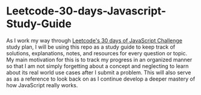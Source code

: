 # Leetcode-30-days-Javascript-Study-Guide

As I work my way through [Leetcode's 30 days of JavaScript Challenge](https://leetcode.com/studyplan/30-days-of-javascript/) study plan, I will be using this repo as a study guide to keep track of solutions, explanations, notes, and resources for every question or topic. My main motivation for this is to track my progress in an organized manner so that I am not simply forgetting about a concept and neglecting to learn about its real world use cases after I submit a problem. This will also serve as as a reference to look back on as I continue develop a deeper mastery of how JavaScript really works.

